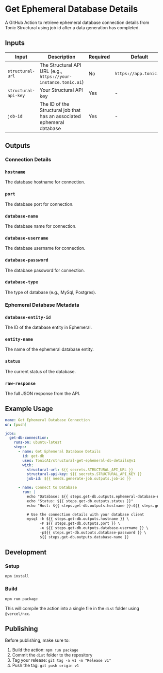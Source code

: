 # Get Ephemeral Database Details

A GitHub Action to retrieve ephemeral database connection details from Tonic Structural using job id after a data generation has completed.

## Inputs

| Input | Description | Required | Default |
|-------|-------------|----------|---------|
| `structural-url` | The Structural API URL (e.g., `https://your-instance.tonic.ai`) | No | `https://app.tonic.ai` |
| `structural-api-key` | Your Structural API key | Yes | - |
| `job-id` | The ID of the Structural job that has an associated ephemeral database | Yes | - |

## Outputs

### Connection Details

### `hostname`
The database hostname for connection.

### `port`
The database port for connection.

### `database-name`
The database name for connection.

### `database-username`
The database username for connection.

### `database-password`
The database password for connection.

### `database-type`
The type of database (e.g., MySql, Postgres).

### Ephemeral Database Metadata

### `database-entity-id`
The ID of the database entity in Ephemeral.

### `entity-name`
The name of the ephemeral database entity.

### `status`
The current status of the database.

### `raw-response`
The full JSON response from the API.

## Example Usage

```yaml
name: Get Ephemeral Database Connection
on: [push]

jobs:
  get-db-connection:
    runs-on: ubuntu-latest
    steps:
      - name: Get Ephemeral Database Details
        id: get-db
        uses: TonicAI/structural-get-ephemeral-db-details@v1
        with:
          structural-url: ${{ secrets.STRUCTURAL_API_URL }}
          structural-api-key: ${{ secrets.STRUCTURAL_API_KEY }}
          job-id: ${{ needs.generate-job.outputs.job-id }}

      - name: Connect to Database
        run: |
          echo "Database: ${{ steps.get-db.outputs.ephemeral-database-name }}"
          echo "Status: ${{ steps.get-db.outputs.status }}"
          echo "Host: ${{ steps.get-db.outputs.hostname }}:${{ steps.get-db.outputs.port }}"

          # Use the connection details with your database client
          mysql -h ${{ steps.get-db.outputs.hostname }} \
                -P ${{ steps.get-db.outputs.port }} \
                -u ${{ steps.get-db.outputs.database-username }} \
                -p${{ steps.get-db.outputs.database-password }} \
                ${{ steps.get-db.outputs.database-name }}
```

## Development

### Setup
```bash
npm install
```

### Build
```bash
npm run package
```

This will compile the action into a single file in the `dist` folder using `@vercel/ncc`.

## Publishing

Before publishing, make sure to:
1. Build the action: `npm run package`
2. Commit the `dist` folder to the repository
3. Tag your release: `git tag -a v1 -m "Release v1"`
4. Push the tag: `git push origin v1`